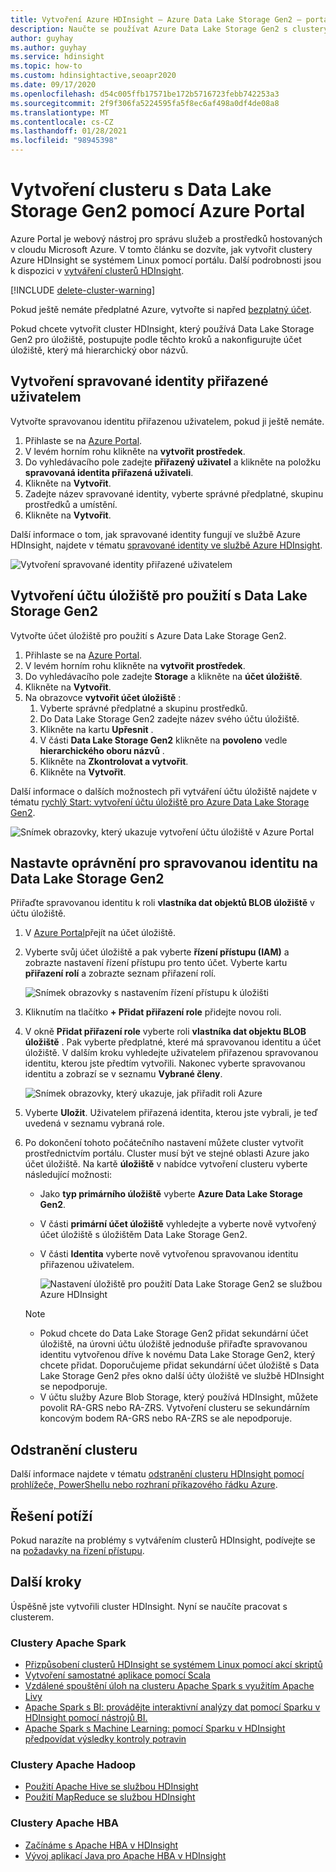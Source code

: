 ```yaml
---
title: Vytvoření Azure HDInsight – Azure Data Lake Storage Gen2 – portál
description: Naučte se používat Azure Data Lake Storage Gen2 s clustery Azure HDInsight pomocí portálu.
author: guyhay
ms.author: guyhay
ms.service: hdinsight
ms.topic: how-to
ms.custom: hdinsightactive,seoapr2020
ms.date: 09/17/2020
ms.openlocfilehash: d54c005ffb17571be172b5716723febb742253a3
ms.sourcegitcommit: 2f9f306fa5224595fa5f8ec6af498a0df4de08a8
ms.translationtype: MT
ms.contentlocale: cs-CZ
ms.lasthandoff: 01/28/2021
ms.locfileid: "98945398"
---
```

# <a name="create-a-cluster-with-data-lake-storage-gen2-using-the-azure-portal"></a>Vytvoření clusteru s Data Lake Storage Gen2 pomocí Azure Portal

Azure Portal je webový nástroj pro správu služeb a prostředků hostovaných v cloudu Microsoft Azure. V tomto článku se dozvíte, jak vytvořit clustery Azure HDInsight se systémem Linux pomocí portálu. Další podrobnosti jsou k dispozici v [vytváření clusterů HDInsight](./hdinsight-hadoop-provision-linux-clusters.md).

[!INCLUDE [delete-cluster-warning](../../includes/hdinsight-delete-cluster-warning.md)]

Pokud ještě nemáte předplatné Azure, vytvořte si napřed [bezplatný účet](https://azure.microsoft.com/free/?WT.mc_id=A261C142F).

Pokud chcete vytvořit cluster HDInsight, který používá Data Lake Storage Gen2 pro úložiště, postupujte podle těchto kroků a nakonfigurujte účet úložiště, který má hierarchický obor názvů.

## <a name="create-a-user-assigned-managed-identity"></a>Vytvoření spravované identity přiřazené uživatelem

Vytvořte spravovanou identitu přiřazenou uživatelem, pokud ji ještě nemáte.

1. Přihlaste se na [Azure Portal](https://portal.azure.com).
1. V levém horním rohu klikněte na **vytvořit prostředek**.
1. Do vyhledávacího pole zadejte **přiřazený uživatel** a klikněte na položku **spravovaná identita přiřazená uživateli**.
1. Klikněte na **Vytvořit**.
1. Zadejte název spravované identity, vyberte správné předplatné, skupinu prostředků a umístění.
1. Klikněte na **Vytvořit**.

Další informace o tom, jak spravované identity fungují ve službě Azure HDInsight, najdete v tématu [spravované identity ve službě Azure HDInsight](hdinsight-managed-identities.md).

![Vytvoření spravované identity přiřazené uživatelem](./media/hdinsight-hadoop-use-data-lake-storage-gen2/create-user-assigned-managed-identity-portal.png)

## <a name="create-a-storage-account-to-use-with-data-lake-storage-gen2"></a>Vytvoření účtu úložiště pro použití s Data Lake Storage Gen2

Vytvořte účet úložiště pro použití s Azure Data Lake Storage Gen2.

1. Přihlaste se na [Azure Portal](https://portal.azure.com).
1. V levém horním rohu klikněte na **vytvořit prostředek**.
1. Do vyhledávacího pole zadejte **Storage** a klikněte na **účet úložiště**.
1. Klikněte na **Vytvořit**.
1. Na obrazovce **vytvořit účet úložiště** :
    1. Vyberte správné předplatné a skupinu prostředků.
    1. Do Data Lake Storage Gen2 zadejte název svého účtu úložiště.
    1. Klikněte na kartu **Upřesnit** .
    1. V části **Data Lake Storage Gen2** klikněte na **povoleno** vedle **hierarchického oboru názvů** .
    1. Klikněte na **Zkontrolovat a vytvořit**.
    1. Klikněte na **Vytvořit**.

Další informace o dalších možnostech při vytváření účtu úložiště najdete v tématu [rychlý Start: vytvoření účtu úložiště pro Azure Data Lake Storage Gen2](../storage/blobs/create-data-lake-storage-account.md).

![Snímek obrazovky, který ukazuje vytvoření účtu úložiště v Azure Portal](./media/hdinsight-hadoop-use-data-lake-storage-gen2/azure-data-lake-storage-account-create-advanced.png)

## <a name="set-up-permissions-for-the-managed-identity-on-the-data-lake-storage-gen2"></a>Nastavte oprávnění pro spravovanou identitu na Data Lake Storage Gen2

Přiřaďte spravovanou identitu k roli **vlastníka dat objektů BLOB úložiště** v účtu úložiště.

1. V [Azure Portal](https://portal.azure.com)přejít na účet úložiště.
1. Vyberte svůj účet úložiště a pak vyberte **řízení přístupu (IAM)** a zobrazte nastavení řízení přístupu pro tento účet. Vyberte kartu **přiřazení rolí** a zobrazte seznam přiřazení rolí.

    ![Snímek obrazovky s nastavením řízení přístupu k úložišti](./media/hdinsight-hadoop-use-data-lake-storage-gen2/portal-access-control.png)

1. Kliknutím na tlačítko **+ Přidat přiřazení role** přidejte novou roli.
1. V okně **Přidat přiřazení role** vyberte roli **vlastníka dat objektu BLOB úložiště** . Pak vyberte předplatné, které má spravovanou identitu a účet úložiště. V dalším kroku vyhledejte uživatelem přiřazenou spravovanou identitu, kterou jste předtím vytvořili. Nakonec vyberte spravovanou identitu a zobrazí se v seznamu **Vybrané členy**.

    ![Snímek obrazovky, který ukazuje, jak přiřadit roli Azure](./media/hdinsight-hadoop-use-data-lake-storage-gen2/add-rbac-role3-window.png)

1. Vyberte **Uložit**. Uživatelem přiřazená identita, kterou jste vybrali, je teď uvedená v seznamu vybraná role.
1. Po dokončení tohoto počátečního nastavení můžete cluster vytvořit prostřednictvím portálu. Cluster musí být ve stejné oblasti Azure jako účet úložiště. Na kartě **úložiště** v nabídce vytvoření clusteru vyberte následující možnosti:

    * Jako **typ primárního úložiště** vyberte **Azure Data Lake Storage Gen2**.
    * V části **primární účet úložiště** vyhledejte a vyberte nově vytvořený účet úložiště s úložištěm Data Lake Storage Gen2.

    * V části **Identita** vyberte nově vytvořenou spravovanou identitu přiřazenou uživatelem.

        ![Nastavení úložiště pro použití Data Lake Storage Gen2 se službou Azure HDInsight](./media/hdinsight-hadoop-use-data-lake-storage-gen2/azure-portal-cluster-storage-gentwo.png)

    > [!NOTE]
    > * Pokud chcete do Data Lake Storage Gen2 přidat sekundární účet úložiště, na úrovni účtu úložiště jednoduše přiřaďte spravovanou identitu vytvořenou dříve k novému Data Lake Storage Gen2, který chcete přidat. Doporučujeme přidat sekundární účet úložiště s Data Lake Storage Gen2 přes okno další účty úložiště ve službě HDInsight se nepodporuje.
    > * V účtu služby Azure Blob Storage, který používá HDInsight, můžete povolit RA-GRS nebo RA-ZRS. Vytvoření clusteru se sekundárním koncovým bodem RA-GRS nebo RA-ZRS se ale nepodporuje.

## <a name="delete-the-cluster"></a>Odstranění clusteru

Další informace najdete v tématu [odstranění clusteru HDInsight pomocí prohlížeče, PowerShellu nebo rozhraní příkazového řádku Azure](./hdinsight-delete-cluster.md).

## <a name="troubleshoot"></a>Řešení potíží

Pokud narazíte na problémy s vytvářením clusterů HDInsight, podívejte se na [požadavky na řízení přístupu](./hdinsight-hadoop-customize-cluster-linux.md#access-control).

## <a name="next-steps"></a>Další kroky

Úspěšně jste vytvořili cluster HDInsight. Nyní se naučíte pracovat s clusterem.

### <a name="apache-spark-clusters"></a>Clustery Apache Spark

* [Přizpůsobení clusterů HDInsight se systémem Linux pomocí akcí skriptů](hdinsight-hadoop-customize-cluster-linux.md)
* [Vytvoření samostatné aplikace pomocí Scala](spark/apache-spark-create-standalone-application.md)
* [Vzdálené spouštění úloh na clusteru Apache Spark s využitím Apache Livy](spark/apache-spark-livy-rest-interface.md)
* [Apache Spark s BI: provádějte interaktivní analýzy dat pomocí Sparku v HDInsight pomocí nástrojů BI.](spark/apache-spark-use-bi-tools.md)
* [Apache Spark s Machine Learning: pomocí Sparku v HDInsight předpovídat výsledky kontroly potravin](spark/apache-spark-machine-learning-mllib-ipython.md)

### <a name="apache-hadoop-clusters"></a>Clustery Apache Hadoop

* [Použití Apache Hive se službou HDInsight](hadoop/hdinsight-use-hive.md)
* [Použití MapReduce se službou HDInsight](hadoop/hdinsight-use-mapreduce.md)

### <a name="apache-hbase-clusters"></a>Clustery Apache HBA

* [Začínáme s Apache HBA v HDInsight](hbase/apache-hbase-tutorial-get-started-linux.md)
* [Vývoj aplikací Java pro Apache HBA v HDInsight](hbase/apache-hbase-build-java-maven-linux.md)
